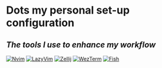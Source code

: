 # Dots my personal set-up configuration

## _The tools I use to enhance my workflow_

[![Nvim](https://img.shields.io/badge/Editor-Neovim-green)](https://neovim.io/)
[![LazyVim](https://img.shields.io/badge/Config-LazyVim-yellow)](https://github.com/LazyVim/LazyVim)
[![Zellij](https://img.shields.io/badge/Terminal-Zellij-blue)](https://zellij.dev/)
[![WezTerm](https://img.shields.io/badge/Terminal-WezTerm-orange)](https://wezfurlong.org/wezterm/)
[![Fish](https://img.shields.io/badge/Shell-Fish-cyan)](https://fishshell.com/)
